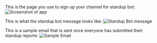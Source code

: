 This is the page you use to sign up your channel for standup bot:
![Screenshot of app](https://raw.githubusercontent.com/cjaiello/standupbot/master/screenshot.png)

This is what the standup bot message looks like:
![Standup Bot message](https://raw.githubusercontent.com/cjaiello/standupbot/master/standupbot_message.png)

This is a sample email that is sent once everyone has submitted their standup reports:
![Sample Email](https://raw.githubusercontent.com/cjaiello/standupbot/master/sample_email.png)
